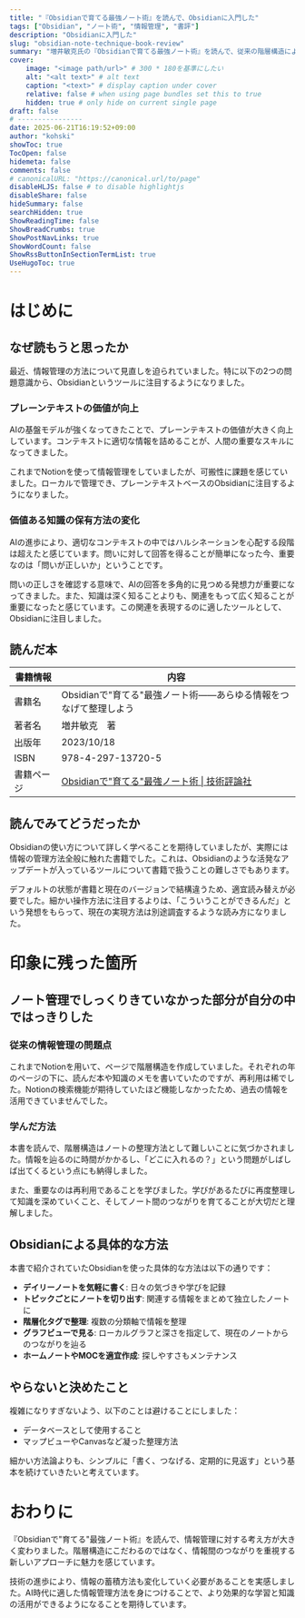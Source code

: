 ```yaml
---
title: "『Obsidianで育てる最強ノート術』を読んで、Obsidianに入門した"
tags: ["Obsidian", "ノート術", "情報管理", "書評"]
description: "Obsidianに入門した"
slug: "obsidian-note-technique-book-review"
summary: "増井敏克氏の『Obsidianで育てる最強ノート術』を読んで、従来の階層構造による情報管理から脱却し、ノート間のつながりを重視した新しい情報管理方法を学びました。"
cover:
    image: "<image path/url>" # 300 * 180を基準にしたい
    alt: "<alt text>" # alt text
    caption: "<text>" # display caption under cover
    relative: false # when using page bundles set this to true
    hidden: true # only hide on current single page
draft: false
# ----------------
date: 2025-06-21T16:19:52+09:00
author: "kohski"
showToc: true
TocOpen: false
hidemeta: false
comments: false
# canonicalURL: "https://canonical.url/to/page"
disableHLJS: false # to disable highlightjs
disableShare: false
hideSummary: false
searchHidden: true
ShowReadingTime: false
ShowBreadCrumbs: true
ShowPostNavLinks: true
ShowWordCount: false
ShowRssButtonInSectionTermList: true
UseHugoToc: true
---
```


# はじめに

## なぜ読もうと思ったか

最近、情報管理の方法について見直しを迫られていました。特に以下の2つの問題意識から、Obsidianというツールに注目するようになりました。

### プレーンテキストの価値が向上

AIの基盤モデルが強くなってきたことで、プレーンテキストの価値が大きく向上しています。コンテキストに適切な情報を詰めることが、人間の重要なスキルになってきました。

これまでNotionを使って情報管理をしていましたが、可搬性に課題を感じていました。ローカルで管理でき、プレーンテキストベースのObsidianに注目するようになりました。

### 価値ある知識の保有方法の変化

AIの進歩により、適切なコンテキストの中ではハルシネーションを心配する段階は超えたと感じています。問いに対して回答を得ることが簡単になった今、重要なのは「問いが正しいか」ということです。

問いの正しさを確認する意味で、AIの回答を多角的に見つめる発想力が重要になってきました。また、知識は深く知ることよりも、関連をもって広く知ることが重要になったと感じています。この関連を表現するのに適したツールとして、Obsidianに注目しました。

## 読んだ本

| 書籍情報  | 内容                                                                              |
| ----- | ------------------------------------------------------------------------------- |
| 書籍名   | Obsidianで"⁠育てる⁠"最強ノート術—⁠—あらゆる情報をつなげて整理しよう                                       |
| 著者名   | 増井敏克　著                                                                          |
| 出版年   | 2023/10/18                                                                      |
| ISBN  | 978-4-297-13720-5                                                               |
| 書籍ページ | [Obsidianで"育てる"最強ノート術 \| 技術評論社](https://gihyo.jp/book/2023/978-4-297-13719-9) |

## 読んでみてどうだったか

Obsidianの使い方について詳しく学べることを期待していましたが、実際には情報の管理方法全般に触れた書籍でした。これは、Obsidianのような活発なアップデートが入っているツールについて書籍で扱うことの難しさでもあります。

デフォルトの状態が書籍と現在のバージョンで結構違うため、適宜読み替えが必要でした。細かい操作方法に注目するよりは、「こういうことができるんだ」という発想をもらって、現在の実現方法は別途調査するような読み方になりました。

# 印象に残った箇所

## ノート管理でしっくりきていなかった部分が自分の中ではっきりした

### 従来の情報管理の問題点

これまでNotionを用いて、ページで階層構造を作成していました。それぞれの年のページの下に、読んだ本や知識のメモを書いていたのですが、再利用は稀でした。Notionの検索機能が期待していたほど機能しなかったため、過去の情報を活用できていませんでした。

### 学んだ方法

本書を読んで、階層構造はノートの整理方法として難しいことに気づかされました。情報を辿るのに時間がかかるし、「どこに入れるの？」という問題がしばしば出てくるという点にも納得しました。

また、重要なのは再利用であることを学びました。学びがあるたびに再度整理して知識を深めていくこと、そしてノート間のつながりを育てることが大切だと理解しました。

## Obsidianによる具体的な方法

本書で紹介されていたObsidianを使った具体的な方法は以下の通りです：

- **デイリーノートを気軽に書く**: 日々の気づきや学びを記録
- **トピックごとにノートを切り出す**: 関連する情報をまとめて独立したノートに
- **階層化タグで整理**: 複数の分類軸で情報を整理
- **グラフビューで見る**: ローカルグラフと深さを指定して、現在のノートからのつながりを辿る
- **ホームノートやMOCを適宜作成**: 探しやすさもメンテナンス

## やらないと決めたこと

複雑になりすぎないよう、以下のことは避けることにしました：

- データベースとして使用すること
- マップビューやCanvasなど凝った整理方法

細かい方法論よりも、シンプルに「書く、つなげる、定期的に見返す」という基本を続けていきたいと考えています。

# おわりに

『Obsidianで"育てる"最強ノート術』を読んで、情報管理に対する考え方が大きく変わりました。階層構造にこだわるのではなく、情報間のつながりを重視する新しいアプローチに魅力を感じています。

技術の進歩により、情報の蓄積方法も変化していく必要があることを実感しました。AI時代に適した情報管理方法を身につけることで、より効果的な学習と知識の活用ができるようになることを期待しています。